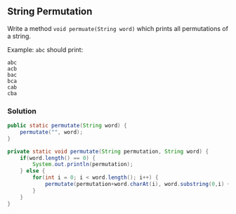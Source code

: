 ## String Permutation

Write a method `void permuate(String word)` which prints all permutations of a string.

Example: `abc` should print:
```
abc
acb
bac
bca
cab
cba
```

### Solution

```java
public static permutate(String word) {
    permutate("", word);
}

private static void permutate(String permutation, String word) {
    if(word.length() == 0) {
        System.out.println(permutation);
    } else {
        for(int i = 0; i < word.length(); i++) {
            permutate(permutation+word.charAt(i), word.substring(0,i) + word.substring(i+1));
        }
    }
}
```